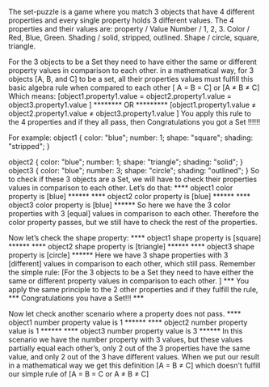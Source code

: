 The set-puzzle is a game where you match 3 objects that have 4 different properties and every single property holds 3 different values.
The 4 properties and their values are:
property  /      Value
Number   /      1, 2, 3.
Color        /      Red, Blue, Green.
Shading   /      solid, stripped, outlined.
Shape      /      circle, square, triangle.

For the 3 objects to be a Set they need to have either the same or different property values in comparison to each other.
in a mathematical way, for 3 objects [A, B, and C] to be a set, all their properties values must fulfill this basic algebra rule when compared to each other [ A = B = C] or  [A ≠ B ≠ C]  
Which means:
[object1.property1.value  =  object2.property1.value  =  object3.property1.value ]
           ********  OR  *********
[object1.property1.value  ≠  object2.property1.value  ≠  object3.property1.value ]
You apply this rule to the 4 properties and if they all pass, then Congratulations you got a Set !!!!!!

For example:
object1 {
  color: "blue";
  number: 1;
  shape: "square";
  shading: "stripped";
}

object2 {
  color: "blue";
  number: 1;
  shape: "triangle";
  shading: "solid";
}
object3 {
  color: "blue";
  number: 3;
  shape: "circle";
  shading: "outlined";
}
So to check if these 3 objects are a Set, we will have to check their properties values in comparison to each other.
Let’s do that:
                  **** object1 color property is [blue] ******
                  **** object2 color property is [blue] ******
                  **** object3 color property is [blue] ******
So here we have the 3 color properties with 3 [equal] values in comparison to each other.  Therefore the color property passes, but we still have to check the rest of the properties.

Now let’s check the shape property:
                  **** object1 shape property is [square]  ******
                  **** object2 shape property is [triangle] ******
                  **** object3 shape property is [circle]    ******
Here we have 3 shape properties with 3 [different] values in comparison to each other, which still pass. Remember the simple rule: [For the 3 objects to be a Set they need to have either the same or different property values in comparison to each other.
]
*** You apply the same principle to the 2 other properties and if they fulfill the rule, *** Congratulations you have a Set!!! ***


Now let check another scenario where a property does not pass.
                **** object1 number property value is 1   ******
                **** object2 number property value is 1   ******
                **** object3 number property value is 3   ******
In this scenario we have the number property with 3 values, but these values partially equal each other’s, only 2 out of the 3 properties have the same value, and only 2 out of the 3 have different values.
When we put our result in a mathematical way we get this definition [A = B ≠ C] which doesn't fulfill our simple rule of [A = B = C  or  A ≠ B ≠ C]
